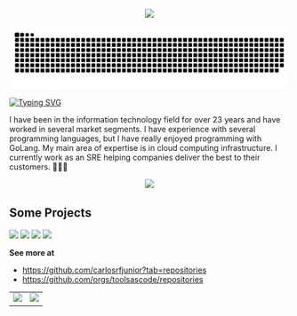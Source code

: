 <p align="center">
<a href="https://github.com/toolsascode">
<image src="./assets/gopher-iron-man-flying.png" style="width: 200px;"/>
</a>
</p>

<p align="center">
<picture>
  <source
    media="(prefers-color-scheme: dark)"
    srcset="https://raw.githubusercontent.com/platane/snk/output/github-contribution-grid-snake-dark.svg"
  />
  <source
    media="(prefers-color-scheme: light)"
    srcset="https://raw.githubusercontent.com/platane/snk/output/github-contribution-grid-snake.svg"
  />
  <img
    alt="github contribution grid snake animation"
    src="https://raw.githubusercontent.com/platane/snk/output/github-contribution-grid-snake.svg"
  />
</picture>
</p>

[![Typing SVG](https://readme-typing-svg.demolab.com?font=Fira+Code&weight=700&pause=1000&width=435&lines=Hi%2C+I'm+Carlos+Freitas;Here+you+will+find+topics+related+to;SRE%2C+DevOps+and+Cloud+Platforms)](https://git.io/typing-svg)

I have been in the information technology field for over 23 years and have worked in several market segments. I have experience with several programming languages, but I have really enjoyed programming with GoLang. My main area of ​​expertise is in cloud computing infrastructure. I currently work as an SRE helping companies deliver the best to their customers.  :rocket::rocket::rocket:


<p align="center">
  <a href="https://github.com/carlosrfjunior/carlosrfjunior">
    <img src="https://skillicons.dev/icons?i=aws,azure,gcp,git,github,githubactions,kubernetes,docker,prometheus,terraform,cloudflare,nginx,vim,bash,linux,py,mongodb,mysql,go,java,jenkins,ubuntu,redhat,debian,windows,redis,elasticsearch,rabbitmq,yarn,nodejs,npm,dart,flutter,php,powershell,vscode,visualstudio" />
  </a>
</p>

## Some Projects

<picture>
  <source
    srcset="https://github-readme-stats.vercel.app/api/pin/?username=toolsascode&repo=gomodeler&show_icons=true&theme=transparent"
    media="(prefers-color-scheme: dark)"
  />
  <source
    srcset="https://github-readme-stats.vercel.app/api/pin/?username=toolsascode&repo=gomodeler&show_icons=true"
    media="(prefers-color-scheme: light), (prefers-color-scheme: no-preference)"
  />
  <img src="https://github-readme-stats.vercel.app/api/pin/?username=toolsascode&repo=gomodeler&show_icons=true" />
</picture>

<picture>
  <source
    srcset="https://github-readme-stats.vercel.app/api/pin/?username=toolsascode&repo=helm-s3-publisher&show_icons=true&theme=transparent"
    media="(prefers-color-scheme: dark)"
  />
  <source
    srcset="https://github-readme-stats.vercel.app/api/pin/?username=toolsascode&repo=helm-s3-publisher&show_icons=true"
    media="(prefers-color-scheme: light), (prefers-color-scheme: no-preference)"
  />
  <img src="https://github-readme-stats.vercel.app/api/pin/?username=toolsascode&repo=helm-s3-publisher&show_icons=true" />
</picture>

<picture>
  <source
    srcset="https://github-readme-stats.vercel.app/api/pin/?username=toolsascode&repo=helm-s3-publisher-action&show_icons=true&theme=transparent"
    media="(prefers-color-scheme: dark)"
  />
  <source
    srcset="https://github-readme-stats.vercel.app/api/pin/?username=toolsascode&repo=helm-s3-publisher-action&show_icons=true"
    media="(prefers-color-scheme: light), (prefers-color-scheme: no-preference)"
  />
  <img src="https://github-readme-stats.vercel.app/api/pin/?username=toolsascode&repo=helm-s3-publisher-action&show_icons=true" />
</picture>

<picture>
  <source
    srcset="https://github-readme-stats.vercel.app/api/pin/?username=toolsascode&repo=gomodeler-action&show_icons=true&theme=transparent"
    media="(prefers-color-scheme: dark)"
  />
  <source
    srcset="https://github-readme-stats.vercel.app/api/pin/?username=toolsascode&repo=gomodeler-action&show_icons=true"
    media="(prefers-color-scheme: light), (prefers-color-scheme: no-preference)"
  />
  <img src="https://github-readme-stats.vercel.app/api/pin/?username=toolsascode&repo=gomodeler-action&show_icons=true" />
</picture>


**See more at**
- https://github.com/carlosrfjunior?tab=repositories
- https://github.com/orgs/toolsascode/repositories


<table>
<tr>
  <td>
<picture>
  <source
    srcset="https://github-readme-stats.vercel.app/api/top-langs/?username=carlosrfjunior&show_icons=true&theme=transparent&layout=donut&langs_count=20"
    media="(prefers-color-scheme: dark)"
  />
  <source
    srcset="https://github-readme-stats.vercel.app/api/top-langs/?username=carlosrfjunior&show_icons=true&layout=donut&langs_count=20"
    media="(prefers-color-scheme: light), (prefers-color-scheme: no-preference)"
  />
  <img src="https://github-readme-stats.vercel.app/api/top-langs/?username=carlosrfjunior&show_icons=true&layout=donut&langs_count=20" />
</picture>
</td>
  <td style="text-align: center;">
<picture>
  <source
    srcset="https://github-readme-stats.vercel.app/api?username=carlosrfjunior&show_icons=true&theme=transparent&rank_icon=github"
    media="(prefers-color-scheme: dark)"
  />
  <source
    srcset="https://github-readme-stats.vercel.app/api?username=carlosrfjunior&show_icons=true&rank_icon=github"
    media="(prefers-color-scheme: light), (prefers-color-scheme: no-preference)"
  />
  <img src="https://github-readme-stats.vercel.app/api?username=carlosrfjunior&show_icons=true&rank_icon=github" />
</picture>
    </td>
</tr>
</table>
